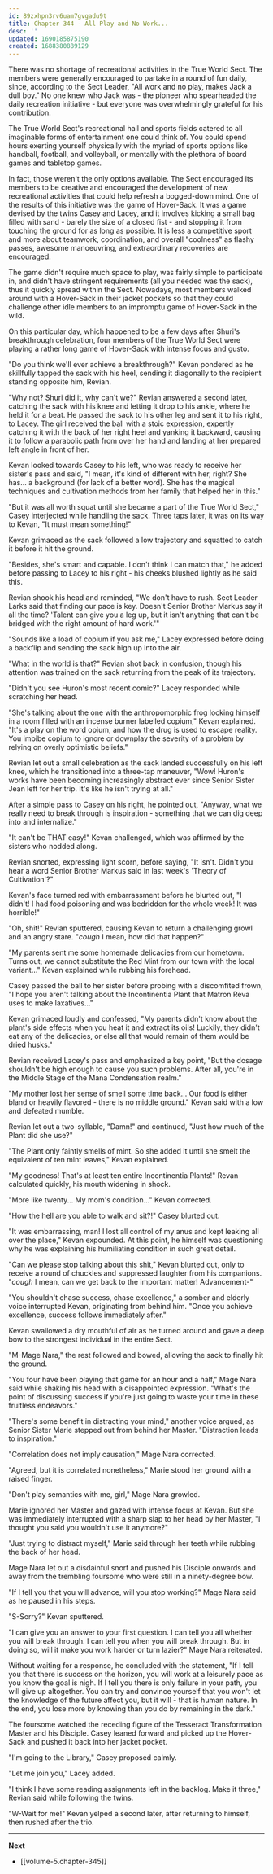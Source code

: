 ```yaml
---
id: 89zxhpn3rv6uam7gvgadu9t
title: Chapter 344 - All Play and No Work...
desc: ''
updated: 1690185875190
created: 1688380889129
---
```


There was no shortage of recreational activities in the True World Sect. The members were generally encouraged to partake in a round of fun daily, since, according to the Sect Leader, "All work and no play, makes Jack a dull boy." No one knew who Jack was - the pioneer who spearheaded the daily recreation initiative - but everyone was overwhelmingly grateful for his contribution.

The True World Sect's recreational hall and sports fields catered to all imaginable forms of entertainment one could think of. You could spend hours exerting yourself physically with the myriad of sports options like handball, football, and volleyball, or mentally with the plethora of board games and tabletop games.

In fact, those weren't the only options available. The Sect encouraged its members to be creative and encouraged the development of new recreational activities that could help refresh a bogged-down mind. One of the results of this initiative was the game of Hover-Sack. It was a game devised by the twins Casey and Lacey, and it involves kicking a small bag filled with sand - barely the size of a closed fist - and stopping it from touching the ground for as long as possible. It is less a competitive sport and more about teamwork, coordination, and overall "coolness" as flashy passes, awesome manoeuvring, and extraordinary recoveries are encouraged.

The game didn't require much space to play, was fairly simple to participate in, and didn't have stringent requirements (all you needed was the sack), thus it quickly spread within the Sect. Nowadays, most members walked around with a Hover-Sack in their jacket pockets so that they could challenge other idle members to an impromptu game of Hover-Sack in the wild.

On this particular day, which happened to be a few days after Shuri's breakthrough celebration, four members of the True World Sect were playing a rather long game of Hover-Sack with intense focus and gusto.

"Do you think we'll ever achieve a breakthrough?" Kevan pondered as he skillfully tapped the sack with his heel, sending it diagonally to the recipient standing opposite him, Revian.

"Why not? Shuri did it, why can't we?" Revian answered a second later, catching the sack with his knee and letting it drop to his ankle, where he held it for a beat. He passed the sack to his other leg and sent it to his right, to Lacey. The girl received the ball with a stoic expression, expertly catching it with the back of her right heel and yanking it backward, causing it to follow a parabolic path from over her hand and landing at her prepared left angle in front of her.

Kevan looked towards Casey to his left, who was ready to receive her sister's pass and said, "I mean, it's kind of different with her, right? She has... a background (for lack of a better word). She has the magical techniques and cultivation methods from her family that helped her in this."

"But it was all worth squat until she became a part of the True World Sect," Casey interjected while handling the sack. Three taps later, it was on its way to Kevan, "It must mean something!"

Kevan grimaced as the sack followed a low trajectory and squatted to catch it before it hit the ground.

"Besides, she's smart and capable. I don't think I can match that," he added before passing to Lacey to his right - his cheeks blushed lightly as he said this.

Revian shook his head and reminded, "We don't have to rush. Sect Leader Larks said that finding our pace is key. Doesn't Senior Brother Markus say it all the time? 'Talent can give you a leg up, but it isn't anything that can't be bridged with the right amount of hard work.'"

"Sounds like a load of copium if you ask me," Lacey expressed before doing a backflip and sending the sack high up into the air.

"What in the world is that?" Revian shot back in confusion, though his attention was trained on the sack returning from the peak of its trajectory.

"Didn't you see Huron's most recent comic?" Lacey responded while scratching her head.

"She's talking about the one with the anthropomorphic frog locking himself in a room filled with an incense burner labelled copium," Kevan explained. "It's a play on the word opium, and how the drug is used to escape reality. You imbibe copium to ignore or downplay the severity of a problem by relying on overly optimistic beliefs."

Revian let out a small celebration as the sack landed successfully on his left knee, which he transitioned into a three-tap maneuver, "Wow! Huron's works have been becoming increasingly abstract ever since Senior Sister Jean left for her trip. It's like he isn't trying at all."

After a simple pass to Casey on his right, he pointed out, "Anyway, what we really need to break through is inspiration - something that we can dig deep into and internalize."

"It can't be THAT easy!" Kevan challenged, which was affirmed by the sisters who nodded along.

Revian snorted, expressing light scorn, before saying, "It isn't. Didn't you hear a word Senior Brother Markus said in last week's 'Theory of Cultivation'?"

Kevan's face turned red with embarrassment before he blurted out, "I didn't! I had food poisoning and was bedridden for the whole week! It was horrible!"

"Oh, shit!" Revian sputtered, causing Kevan to return a challenging growl and an angry stare. "*cough* I mean, how did that happen?"

"My parents sent me some homemade delicacies from our hometown. Turns out, we cannot substitute the Red Mint from our town with the local variant..." Kevan explained while rubbing his forehead.

Casey passed the ball to her sister before probing with a discomfited frown, "I hope you aren't talking about the Incontinentia Plant that Matron Reva uses to make laxatives..."

Kevan grimaced loudly and confessed, "My parents didn't know about the plant's side effects when you heat it and extract its oils! Luckily, they didn't eat any of the delicacies, or else all that would remain of them would be dried husks."

Revian received Lacey's pass and emphasized a key point, "But the dosage shouldn't be high enough to cause you such problems. After all, you're in the Middle Stage of the Mana Condensation realm."

"My mother lost her sense of smell some time back... Our food is either bland or heavily flavored - there is no middle ground." Kevan said with a low and defeated mumble.

Revian let out a two-syllable, "Damn!" and continued, "Just how much of the Plant did she use?"

"The Plant only faintly smells of mint. So she added it until she smelt the equivalent of ten mint leaves," Kevan explained.

"My goodness! That's at least ten entire Incontinentia Plants!" Revan calculated quickly, his mouth widening in shock.

"More like twenty... My mom's condition..." Kevan corrected.

"How the hell are you able to walk and sit?!" Casey blurted out.

"It was embarrassing, man! I lost all control of my anus and kept leaking all over the place," Kevan expounded. At this point, he himself was questioning why he was explaining his humiliating condition in such great detail.

"Can we please stop talking about this shit," Kevan blurted out, only to receive a round of chuckles and suppressed laughter from his companions. "*cough* I mean, can we get back to the important matter! Advancement-"

"You shouldn't chase success, chase excellence," a somber and elderly voice interrupted Kevan, originating from behind him. "Once you achieve excellence, success follows immediately after."

Kevan swallowed a dry mouthful of air as he turned around and gave a deep bow to the strongest individual in the entire Sect.

"M-Mage Nara," the rest followed and bowed, allowing the sack to finally hit the ground.

"You four have been playing that game for an hour and a half," Mage Nara said while shaking his head with a disappointed expression. "What's the point of discussing success if you're just going to waste your time in these fruitless endeavors."

"There's some benefit in distracting your mind," another voice argued, as Senior Sister Marie stepped out from behind her Master. "Distraction leads to inspiration."

"Correlation does not imply causation," Mage Nara corrected.

"Agreed, but it is correlated nonetheless," Marie stood her ground with a raised finger.

"Don't play semantics with me, girl," Mage Nara growled.

Marie ignored her Master and gazed with intense focus at Kevan. But she was immediately interrupted with a sharp slap to her head by her Master, "I thought you said you wouldn't use it anymore?"

"Just trying to distract myself," Marie said through her teeth while rubbing the back of her head.

Mage Nara let out a disdainful snort and pushed his Disciple onwards and away from the trembling foursome who were still in a ninety-degree bow.

"If I tell you that you will advance, will you stop working?" Mage Nara said as he paused in his steps.

"S-Sorry?" Kevan sputtered.

"I can give you an answer to your first question. I can tell you all whether you will break through. I can tell you when you will break through. But in doing so, will it make you work harder or turn lazier?" Mage Nara reiterated.

Without waiting for a response, he concluded with the statement, "If I tell you that there is success on the horizon, you will work at a leisurely pace as you know the goal is nigh. If I tell you there is only failure in your path, you will give up altogether. You can try and convince yourself that you won't let the knowledge of the future affect you, but it will - that is human nature. In the end, you lose more by knowing than you do by remaining in the dark."

The foursome watched the receding figure of the Tesseract Transformation Master and his Disciple. Casey leaned forward and picked up the Hover-Sack and pushed it back into her jacket pocket.

"I'm going to the Library," Casey proposed calmly.

"Let me join you," Lacey added.

"I think I have some reading assignments left in the backlog. Make it three," Revian said while following the twins.

"W-Wait for me!" Kevan yelped a second later, after returning to himself, then rushed after the trio.

____

**Next**
* [[volume-5.chapter-345]]